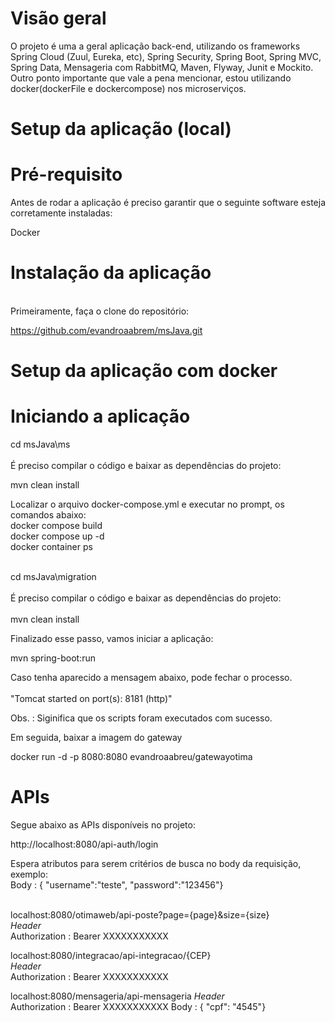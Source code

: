 <b><h1>Visão geral</h1></b>

O projeto é uma a geral aplicação back-end, utilizando os frameworks Spring Cloud (Zuul, Eureka, etc), Spring Security, Spring Boot,  Spring MVC, Spring Data, Mensageria com RabbitMQ, Maven, Flyway, Junit e Mockito.<br>
Outro ponto importante que vale a pena mencionar, estou utilizando docker(dockerFile e dockercompose) nos microserviços.

<b><h1>Setup da aplicação (local)</h1></b>

<b><h1>Pré-requisito</h1></b>
Antes de rodar a aplicação é preciso garantir que o seguinte software esteja corretamente instaladas:

Docker


<b><h1>Instalação da aplicação</b></h1>  
  Primeiramente, faça o clone do repositório:
  
  https://github.com/evandroaabrem/msJava.git
  

<b><h1>Setup da aplicação com docker</b></h1>

<b><h1>Iniciando a aplicação</b></h1>


cd msJava\ms<br><br>
É preciso compilar o código e baixar as dependências do projeto:

mvn clean install

Localizar o arquivo docker-compose.yml e executar no prompt, os comandos abaixo: 
<br>docker compose build<br>
docker compose up -d<br>
docker container ps<br><br>

cd msJava\migration<br><br>
É preciso compilar o código e baixar as dependências do projeto:<br><br>
mvn clean install

Finalizado esse passo, vamos iniciar a aplicação:

mvn spring-boot:run

Caso tenha aparecido a mensagem abaixo, pode fechar o processo.<br><br>
"Tomcat started on port(s): 8181 (http)"

Obs. : Siginifica que os scripts foram executados com sucesso.


Em seguida, baixar a imagem do gateway<br>

docker run -d -p 8080:8080 evandroaabreu/gatewayotima

<b><h1>APIs</b></h1>

Segue abaixo as APIs disponíveis no projeto:<br>

http://localhost:8080/api-auth/login<br>

Espera atributos para serem critérios de busca no body da requisição, exemplo:<br>
Body : { "username":"teste", "password":"123456"}<br><br>

localhost:8080/otimaweb/api-poste?page={page}&size={size}<br>
<i>Header</i><br>
    Authorization : Bearer XXXXXXXXXXX

localhost:8080/integracao/api-integracao/{CEP}<br>
<i>Header</i><br>
    Authorization : Bearer XXXXXXXXXXX


localhost:8080/mensageria/api-mensageria
<i>Header</i><br>
    Authorization : Bearer XXXXXXXXXXX
Body : { "cpf": "4545"}



